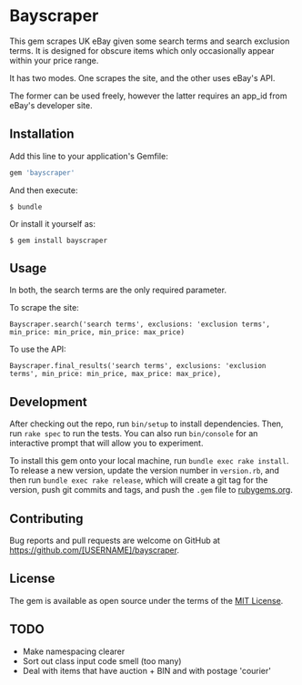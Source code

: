 # Bayscraper

This gem scrapes UK eBay given some search terms and search exclusion terms.
It is designed for obscure items which only occasionally appear within your price range.

It has two modes. One scrapes the site, and the other uses eBay's API.

The former can be used freely, however the latter requires an app_id from eBay's
developer site.

## Installation

Add this line to your application's Gemfile:

```ruby
gem 'bayscraper'
```

And then execute:

    $ bundle

Or install it yourself as:

    $ gem install bayscraper

## Usage
In both, the search terms are the only required parameter.

To scrape the site:
```
Bayscraper.search('search terms', exclusions: 'exclusion terms', min_price: min_price, min_price: max_price)
```

To use the API:
```
Bayscraper.final_results('search terms', exclusions: 'exclusion terms', min_price: min_price, max_price: max_price),
```

## Development

After checking out the repo, run `bin/setup` to install dependencies. Then, run `rake spec` to run the tests. You can also run `bin/console` for an interactive prompt that will allow you to experiment.

To install this gem onto your local machine, run `bundle exec rake install`. To release a new version, update the version number in `version.rb`, and then run `bundle exec rake release`, which will create a git tag for the version, push git commits and tags, and push the `.gem` file to [rubygems.org](https://rubygems.org).

## Contributing

Bug reports and pull requests are welcome on GitHub at https://github.com/[USERNAME]/bayscraper.


## License

The gem is available as open source under the terms of the [MIT License](http://opensource.org/licenses/MIT).

## TODO

* Make namespacing clearer
* Sort out class input code smell (too many)
* Deal with items that have auction + BIN and with postage 'courier'
